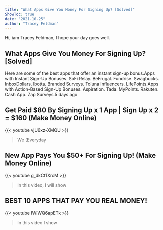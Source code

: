 ```yaml
---
title: "What Apps Give You Money For Signing Up? [Solved]"
ShowToc: true 
date: "2021-10-25"
author: "Tracey Feldman" 
---
```


Hi, iam Tracey Feldman, I hope your day goes well.
## What Apps Give You Money For Signing Up? [Solved]
Here are some of the best apps that offer an instant sign-up bonus.Apps with Instant Sign-Up Bonuses. SoFi Relay. BeFrugal. Fundrise. Swagbucks. InboxDollars. Ibotta. Branded Surveys. Toluna Influencers. LifePoints.Apps with Action-Based Sign-Up Bonuses. Aspiration. Tada. MyPoints. Rakuten. Cash App. Zap Surveys.5 days ago

## Get Paid $80 By Signing Up x 1 App | Sign Up x 2 = $160 (Make Money Online)
{{< youtube vjU6xz-XMQU >}}
>We (Everyday 

## New App Pays You $50+ For Signing Up! (Make Money Online)
{{< youtube g_dkCf1XrcM >}}
>In this video, I will show 

## BEST 10 APPS THAT PAY YOU REAL MONEY!
{{< youtube IWlWQ6apETk >}}
>In this video I show 

